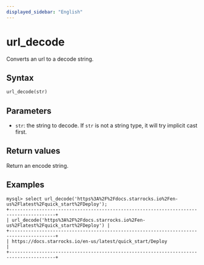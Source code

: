 ```yaml
---
displayed_sidebar: "English"
---
```


# url_decode



Converts an url to a decode string.

## Syntax

```haskell
url_decode(str)
```

## Parameters

- `str`: the string to decode. If `str` is not a string type, it will try implicit cast first.

## Return values

Return an encode string.

## Examples

```plaintext
mysql> select url_decode('https%3A%2F%2Fdocs.starrocks.io%2Fen-us%2Flatest%2Fquick_start%2FDeploy');
+---------------------------------------------------------------------------------------+
| url_decode('https%3A%2F%2Fdocs.starrocks.io%2Fen-us%2Flatest%2Fquick_start%2FDeploy') |
+---------------------------------------------------------------------------------------+
| https://docs.starrocks.io/en-us/latest/quick_start/Deploy                             |
+---------------------------------------------------------------------------------------+
```
